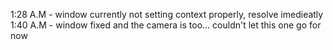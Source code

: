 1:28 A.M - window currently not setting context properly, resolve imedieatly
1:40 A.M - window fixed and the camera is too... couldn't let this one go for now
